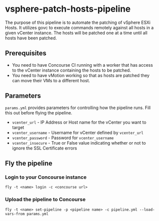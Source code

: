# vsphere-patch-hosts-pipeline
The purpose of this pipeline is to automate the patching of vSphere ESXi Hosts.  It utilizes govc to execute commands remotely against all hosts in a given vCenter instance.  The hosts will be patched one at a time until all hosts have been patched.

## Prerequisites
* You need to have Concourse CI running with a worker that has access to the vCenter instance containing the hosts to be patched.
* You need to have vMotion working so that as hosts are patched they can move their VMs to a different host.

## Parameters
`params.yml` provides parameters for controlling how the pipeline runs. Fill this out before flying the pipeline.

* `vcenter_url` - IP Address or Host name for the vCenter you want to target
* `vcenter_username` - Username for vCenter defined by `vcenter_url`
* `vcenter_password` - Password for `vcenter_username`
* `vcenter_insecure` - True or False value indicating whether or not to ignore the SSL Certificate errors

## Fly the pipeline

### Login to your Concourse instance
`fly -t <name> login -c <concourse url>`

### Upload the pipeline to Concourse
`fly -t <name> set-pipeline -p <pipeline name> -c pipeline.yml --load-vars-from params.yml`
